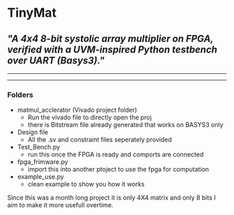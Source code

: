 # TinyMat
## *"A 4x4 8-bit systolic array multiplier on FPGA, verified with a UVM-inspired Python testbench over UART (Basys3)."*

---
---

### Folders 
- matmul_acclerator (Vivado project folder)
  - Run the vivado file to directly open the proj
  - there is Bitstream file already generated that works on BASYS3 only
- Design file
  - All the .sv and constraint files seperately provided 
- Test_Bench.py
  - run this once the FPGA is ready and comports are connected    
- fpga_frimware.py
  - import this into another ptoject to use the fpga for computation
- example_use.py
  - clean example to show you how it works

Since this was a month long project it is only 4X4 matrix and only 8 bits I aim to make it more usefull overtime.  
